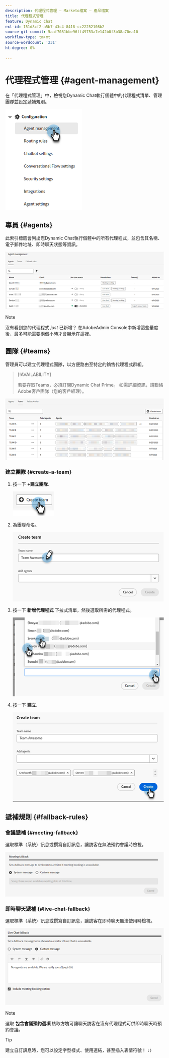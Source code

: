 ```yaml
---
description: 代理程式管理 — Marketo檔案 — 產品檔案
title: 代理程式管理
feature: Dynamic Chat
exl-id: 151d8cf2-a5b7-43c4-8418-cc22252108b2
source-git-commit: 5aaf7081bbe96ff49753a7e142b0f3b38a70ea10
workflow-type: tm+mt
source-wordcount: '231'
ht-degree: 0%

---
```


# 代理程式管理 {#agent-management}

在「代理程式管理」中，檢視您Dynamic Chat執行個體中的代理程式清單、管理團隊並設定遞補規則。

![](assets/agent-management-1.png)

## 專員 {#agents}

此索引標籤會列出您Dynamic Chat執行個體中的所有代理程式，並包含其名稱、電子郵件地址、即時聊天狀態等資訊。

![](assets/agent-management-2.png)

>[!NOTE]
>
>沒有看到您的代理程式 _just_ 已新增？ 在AdobeAdmin Console中新增這些量度後，最多可能需要兩個小時才會顯示在這裡。

## 團隊 {#teams}

管理員可以建立代理程式團隊，以方便路由至特定的銷售代理程式群組。

>[!AVAILABILITY]
>
>若要存取Teams，必須訂閱Dynamic Chat Prime。 如需詳細資訊，請聯絡Adobe客戶團隊（您的客戶經理）。

![](assets/agent-management-3.png)

### 建立團隊 {#create-a-team}

1. 按一下 **+建立團隊**.

   ![](assets/agent-management-4.png)

1. 為團隊命名。

   ![](assets/agent-management-5.png)

1. 按一下 **新增代理程式** 下拉式清單，然後選取所需的代理程式。

   ![](assets/agent-management-6.png)

1. 按一下 **建立**.

   ![](assets/agent-management-7.png)

## 遞補規則 {#fallback-rules}

### 會議遞補 {#meeting-fallback}

選取標準（系統）訊息或撰寫自訂訊息，讓訪客在無法預約會議時檢視。

![](assets/agent-management-8.png)

### 即時聊天遞補 {#live-chat-fallback}

選取標準（系統）訊息或撰寫自訂訊息，讓訪客在即時聊天無法使用時檢視。

![](assets/agent-management-9.png)

>[!NOTE]
>
>選取 **包含會議預約選項** 核取方塊可讓聊天訪客在沒有代理程式可供即時聊天時預約會議。

>[!TIP]
>
>建立自訂訊息時，您可以設定字型樣式、使用連結，甚至插入表情符號！ `:)`
